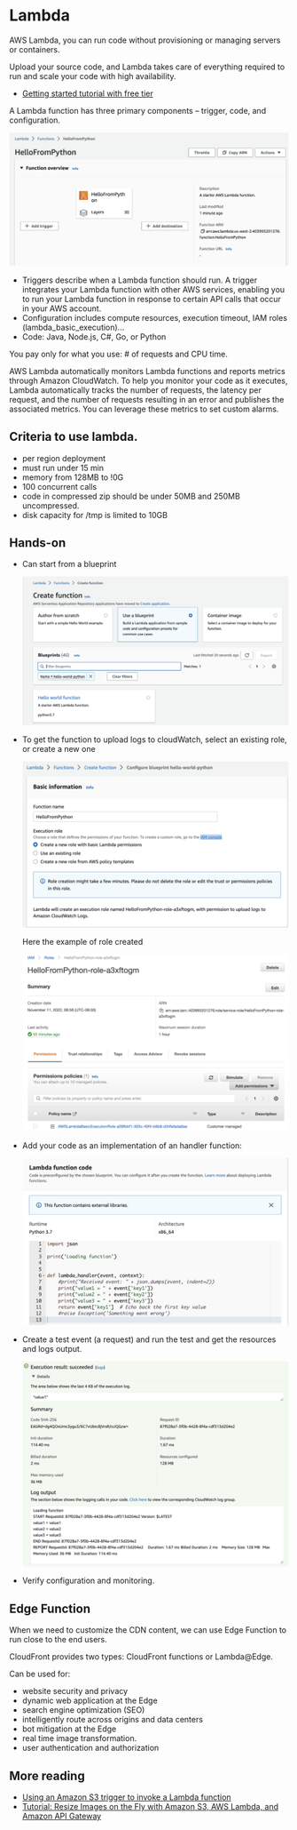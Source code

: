 # Lambda

AWS Lambda, you can run code without provisioning or managing servers or containers.

Upload your source code, and Lambda takes care of everything required to run and scale your code with high availability.

* [Getting started tutorial with free tier](https://aws.amazon.com/getting-started/hands-on/run-serverless-code/)

A  Lambda function has three primary components – trigger, code, and configuration.

![](./images/lambda-fct-0.png)

* Triggers describe when a Lambda function should run. A trigger integrates your Lambda function with other AWS services, enabling you to run your Lambda function in response to certain API calls that occur in your AWS account.
* Configuration includes compute resources, execution timeout, IAM roles (lambda_basic_execution)...
* Code: Java, Node.js, C#, Go, or Python

You pay only for what you use: # of requests and CPU time.

AWS Lambda automatically monitors Lambda functions and reports metrics through Amazon CloudWatch. To help you monitor your code as it executes, Lambda automatically tracks the number of requests, the latency per request, and the number of requests resulting in an error and publishes the associated metrics.  You can leverage these metrics to set custom alarms.

## Criteria to use lambda.

* per region deployment
* must run under 15 min
* memory from 128MB to !0G
* 100 concurrent calls
* code in compressed zip should be under 50MB and 250MB uncompressed.
* disk capacity for /tmp is limited to 10GB

## Hands-on

* Can start from a blueprint

    ![](./images/lambda-fct-1.png)

* To get the function to upload logs to cloudWatch, select an existing role, or create a new one
    
    ![](./images/lambda-fct-2.png)

    Here the example of role created

    ![](./images/iam-role-for-lambda.png)

* Add your code as an implementation of an handler function:

    ![](./images/lambda-fct-3.png)

* Create a test event (a request) and run the test and get the resources and logs output.

    ![](./images/lambda-fct-4.png)

* Verify configuration and monitoring.

## Edge Function

When we need to customize the CDN content, we can use Edge Function to run close to the end users. 

CloudFront provides two types: CloudFront functions or Lambda@Edge.

Can be used for:

* website security and privacy
* dynamic web application at the Edge
* search engine optimization (SEO)
* intelligently route across origins and data centers
* bot mitigation at the Edge
* real time image transformation.
* user authentication and authorization

## More reading

* [Using an Amazon S3 trigger to invoke a Lambda function](https://docs.aws.amazon.com/lambda/latest/dg/with-s3-example.html)
* [Tutorial: Resize Images on the Fly with Amazon S3, AWS Lambda, and Amazon API Gateway](https://aws.amazon.com/blogs/compute/resize-images-on-the-fly-with-amazon-s3-aws-lambda-and-amazon-api-gateway/)